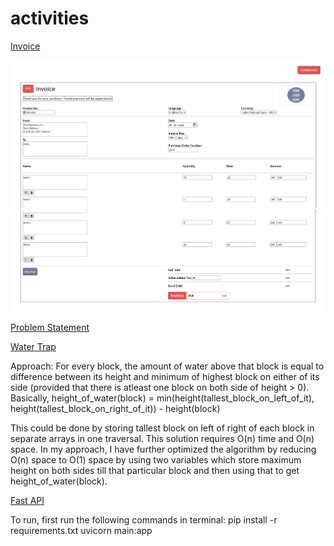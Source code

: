 # activities

<ins>Invoice</ins>

![invoice1](https://github.com/chirag2506/activities/blob/main/images/invoice1.png)
![invoice2](https://github.com/chirag2506/activities/blob/main/images/invoice2.png)

<ins>Problem Statement</ins>

<ins>Water Trap</ins>

Approach: For every block, the amount of water above that block is equal to difference between its height and minimum of highest block on either of its side (provided that there is atleast one block on both side of height > 0). Basically, 
height_of_water(block) = min(height(tallest_block_on_left_of_it), height(tallest_block_on_right_of_it)) - height(block)

This could be done by storing tallest block on left of right of each block in separate arrays in one traversal. This solution requires O(n) time and O(n) space.
In my approach, I have further optimized the algorithm by reducing O(n) space to O(1) space by using two variables which store maximum height on both sides till that particular block and then using that to get height_of_water(block).

<ins>Fast API</ins>

To run, first run the following commands in terminal:
pip install -r requirements.txt
uvicorn main:app